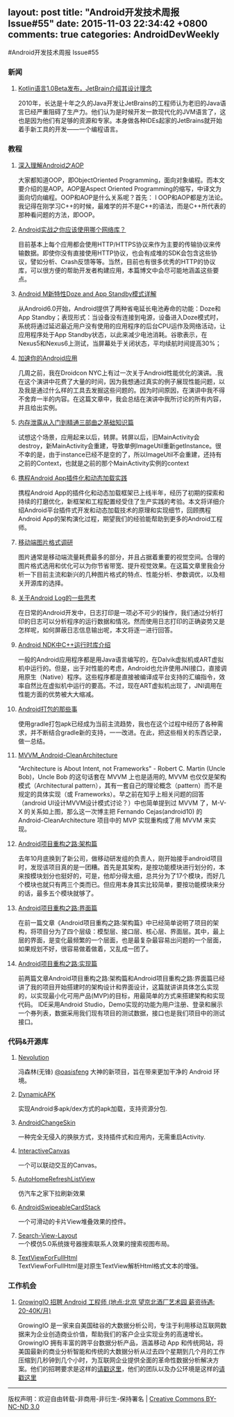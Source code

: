 layout: post
title: "Android开发技术周报 Issue#55"
date: 2015-11-03 22:34:42 +0800
comments: true
categories: AndroidDevWeekly
---

#Android开发技术周报 Issue#55

### 新闻

1. [Kotlin语言1.0Beta发布，JetBrain介绍其设计理念](http://www.infoq.com/cn/news/2015/11/kotlin-10beta)

	2010年，长达是十年之久的Java开发让JetBrains的工程师认为老旧的Java语言已经严重阻碍了生产力。他们认为是时候开发一款现代化的JVM语言了，这也是因为他们有足够的资源和专家。本身做各种IDEs起家的JetBrains就开始着手新工具的开发——一个编程语言。

### 教程

1. [深入理解Android之AOP](http://blog.csdn.net/innost/article/details/49387395)

	大家都知道OOP，即ObjectOriented Programming，面向对象编程。而本文要介绍的是AOP。AOP是Aspect Oriented Programming的缩写，中译文为面向切向编程。OOP和AOP是什么关系呢？首先：
l OOP和AOP都是方法论。我记得在刚学习C++的时候，最难学的并不是C++的语法，而是C++所代表的那种看问题的方法，即OOP。

1. [Android实战之你应该使用哪个网络库？](http://segmentfault.com/a/1190000003965158)

	目前基本上每个应用都会使用HTTP/HTTPS协议来作为主要的传输协议来传输数据。即使你没有直接使用HTTP协议，也会有成堆的SDK会包含这些协议，譬如分析、Crash反馈等等。当然，目前也有很多优秀的HTTP的协议库，可以很方便的帮助开发者构建应用，本篇博文中会尽可能地涵盖这些要点。

1. [Android M新特性Doze and App Standby模式详解](http://t.cn/RUov6lo)

	从Android6.0开始，Android提供了两种省电延长电池寿命的功能：Doze和App Standby；表现形式：当设备没有连接到电源，设备进入Doze模式时，系统将通过延迟最近用户没有使用的应用程序的后台CPU运作及网络活动，让应用程序处于App Standby状态，以此来减少电池消耗。谷歌表示，在Nexus5和Nexus6上测试，当屏幕处于关闭状态，平均续航时间提高30%；

1. [加速你的Android应用](http://www.devtf.cn/?p=1097)

	几周之前，我在Droidcon NYC上有过一次关于Android性能优化的演讲。.我在这个演讲中花费了大量的时间，因为我想通过真实的例子展现性能问题，以及我是通过什么样的工具去发掘这些问题的。因为时间原因，在演讲中我不得不舍弃一半的内容。在这篇文章中，我会总结在演讲中我所讨论的所有内容，并且给出实例。

1. [内存泄露从入门到精通三部曲之基础知识篇](http://t.cn/RUovc7X)

	试想这个场景，应用起来以后，转屏。转屏以后，旧MainActivity会destroy，新MainActivity会重建，导致单例ImageUtil重新getInstance。很不幸的是，由于instance已经不是空的了，所以ImageUtil不会重建，还持有之前的Context，也就是之前的那个MainActivity实例的context

1. [携程Android App插件化和动态加载实践](http://t.cn/RUigGIL)

	携程Android App的插件化和动态加载框架已上线半年，经历了初期的探索和持续的打磨优化，新框架和工程配置经受住了生产实践的考验。本文将详细介绍Android平台插件式开发和动态加载技术的原理和实现细节，回顾携程Android App的架构演化过程，期望我们的经验能帮助到更多的Android工程师。

1. [移动端图片格式调研](http://blog.ibireme.com/2015/11/02/mobile_image_benchmark/)

	图片通常是移动端流量耗费最多的部分，并且占据着重要的视觉空间。合理的图片格式选用和优化可以为你节省带宽、提升视觉效果。在这篇文章里我会分析一下目前主流和新兴的几种图片格式的特点、性能分析、参数调优，以及相关开源库的选择。

1. [关于Android Log的一些思考](http://droidyue.com/blog/2015/11/01/thinking-about-android-log/)

	在日常的Android开发中，日志打印是一项必不可少的操作，我们通过分析打印的日志可以分析程序的运行数据和情况。然而使用日志打印的正确姿势又是怎样呢，如何屏蔽日志信息输出呢，本文将逐一进行回答。

1. [Android NDK中C++运行时库介绍](http://blog.csdn.net/roland_sun/article/details/49475969)

	一般的Android应用程序都是用Java语言编写的，在Dalvik虚拟机或ART虚拟机中运行的。但是，出于对性能的考虑，Android也允许使用JNI接口，直接调用原生（Native）程序。这些程序都是直接被编译成平台支持的汇编指令，效率自然比在虚拟机中运行的要高。不过，现在ART虚拟机出现了，JNI调用在性能方面的优势被大大缩减。

1. [Android打包的那些事](http://www.jayfeng.com/2015/11/07/Android打包的那些事/)

	使用gradle打包apk已经成为当前主流趋势，我也在这个过程中经历了各种需求，并不断结合gradle新的支持，一一改进。在此，把这些相关的东西记录，做一总结。

1. [MVVM_Android-CleanArchitecture](http://segmentfault.com/a/1190000003966281)

	"Architecture is About Intent, not Frameworks" - Robert C. Martin (Uncle Bob)，Uncle Bob 的这句话套在 MVVM 上也是适用的, MVVM 也仅仅是架构模式（Architectural pattern），其有一套自己的理论概念（pattern）而不是规定的具体实现（或 Frameworks）。早之前在知乎上相关问题的回答（android UI设计MVVM设计模式讨论？）中也简单提到过 MVVM 了，M-V-X 的关系如上图，那么这一次博主把 Fernando Cejas(android10) 的 Android-CleanArchitecture 项目中的 MVP 实现重构成了用 MVVM 来实现。

1. [Android项目重构之路:架构篇](http://keeganlee.me/post/android/20150605)

	去年10月底换到了新公司，做移动研发组的负责人，刚开始接手android项目时，发现该项目真的是一团糟。首先是其架构，是按功能模块进行划分的，本来按模块划分也挺好的，可是，他却分得太细，总共分为了17个模块，而好几个模块也就只有两三个类而已。但应用本身其实比较简单，要按功能模块来分的话，最多五个模块就够了。

1. [Android项目重构之路:界面篇](http://keeganlee.me/post/android/20150619)

	在前一篇文章《Android项目重构之路:架构篇》中已经简单说明了项目的架构，将项目分为了四个层级：模型层、接口层、核心层、界面层。其中，最上层的界面，是变化最频繁的一个层面，也是最复杂最容易出问题的一个层面，如果规划不好，很容易做着做着，又乱成一团了。

1. [Android项目重构之路:实现篇](http://keeganlee.me/post/android/20150629)

	前两篇文章Android项目重构之路:架构篇和Android项目重构之路:界面篇已经讲了我的项目开始搭建时的架构设计和界面设计，这篇就讲讲具体怎么实现的，以实现最小化可用产品(MVP)的目标，用最简单的方式来搭建架构和实现代码。
IDE采用Android Studio，Demo实现的功能为用户注册、登录和展示一个券列表，数据采用我们现有项目的测试数据，接口也是我们项目中的测试接口。

### 代码&开源库

1. [Nevolution](https://github.com/oasisfeng/nevolution)

	冯森林(无锋) [@oasisfeng](http://weibo.com/oasisfeng) 大神的新项目，旨在带来更加干净的 Android 环境。

1. [DynamicAPK](https://github.com/CtripMobile/DynamicAPK)

	实现Android多apk/dex方式的apk加载，支持资源分包.

1. [AndroidChangeSkin](https://github.com/hongyangAndroid/AndroidChangeSkin)

	一种完全无侵入的换肤方式，支持插件式和应用内，无需重启Activity.

1. [InteractiveCanvas](https://github.com/elevenetc/InteractiveCanvas)

	一个可以联动交互的Canvas。
	
1. [AutoHomeRefreshListView](https://github.com/nugongshou110/AutoHomeRefreshListView)

	仿汽车之家下拉刷新效果

1. [AndroidSwipeableCardStack](https://github.com/wenchaojiang/AndroidSwipeableCardStack)

	一个可滑动的卡片View堆叠效果的控件。

1. [Search-View-Layout](https://github.com/sahildave/Search-View-Layout)	
	一个模仿5.0系统拨号器搜索联系人效果的搜索视图布局。

1. [TextViewForFullHtml](https://github.com/xuyisheng/TextViewForFullHtml)	
	TextViewForFullHtml是对原生TextView解析Html格式文本的增强。
	
### 工作机会

1. [GrowingIO 招聘 Android 工程师 (地点:北京 望京北酒厂艺术园 薪资待遇: 20-40K/月)](http://t.cn/RUNDptw)

	GrowingIO 是一家来自美国硅谷的大数据分析公司，专注于利用移动互联网数据来为企业创造商业价值，帮助我们的客户企业实现业务的高速增长。GrowingIO 拥有丰富的跨平台数据分析产品，涵盖移动 App 和传统网站，将美国最新的商业分析智能和传统的大数据分析从过去四个星期到几个月的工作压缩到几秒钟到几个小时，为互联网企业提供全面的革命性数据分析解决方案。他们的招聘要求是这样的[请戳这里](http://t.cn/RUNDptw)，他们的团队以及办公环境是这样的[请戳这里](http://t.cn/RUNDyfS)

----
版权声明：欢迎自由转载-非商用-非衍生-保持署名 | [Creative Commons BY-NC-ND 3.0](http://creativecommons.org/licenses/by-nc-nd/3.0/deed.zh3)